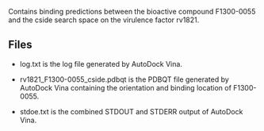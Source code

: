 Contains binding predictions between the bioactive compound F1300-0055 and the cside search space on the virulence factor rv1821.

## Files

- log.txt is the log file generated by AutoDock Vina.

- rv1821_F1300-0055_cside.pdbqt is the PDBQT file generated by AutoDock Vina containing the orientation and binding location of F1300-0055.

- stdoe.txt is the combined STDOUT and STDERR output of AutoDock Vina.

